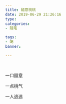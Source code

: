 ```yaml
---
title: 醋意桃桃
date: 2019-06-29 21:26:16
type: 
categories: 
- 随笔

tags:
- 喝
banner: 

---
```


<br />

一口醋意

一点桃气

一人逃逃